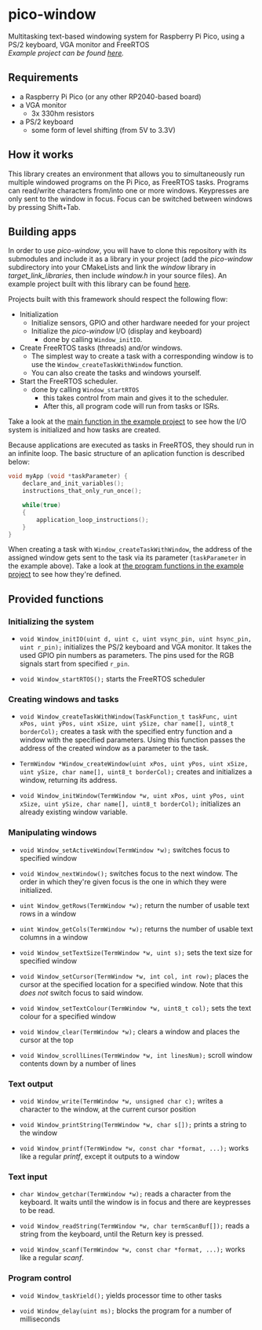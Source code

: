 # pico-window
Multitasking text-based windowing system for Raspberry Pi Pico, using a PS/2 keyboard, VGA monitor and FreeRTOS \
*Example project can be found [here](https://github.com/tvlad1234/pico-window-example.git).*

## Requirements
- a Raspberry Pi Pico (or any other RP2040-based board)
- a VGA monitor
    - 3x 330hm resistors
- a PS/2 keyboard
    - some form of level shifting (from 5V to 3.3V)

## How it works
This library creates an environment that allows you to simultaneously run multiple windowed programs on the Pi Pico, as FreeRTOS tasks. Programs can read/write characters from/into one or more windows. Keypresses are only sent to the window in focus. Focus can be switched between windows by pressing Shift+Tab.

## Building apps
In order to use *pico-window*, you will have to clone this repository with its submodules and include it as a library in your project (add the *pico-window* subdirectory into your CMakeLists and link the *window* library in *target_link_libraries*, then include *window.h* in your source files). An example project built with this library can be found [here](https://github.com/tvlad1234/pico-window-example.git). 

Projects built with this framework should respect the following flow:
-  Initialization
    - Initialize sensors, GPIO and other hardware needed for your project
    - Initialize the *pico-window* I/O (display and keyboard)
        - done by calling `Window_initIO`.
- Create FreeRTOS tasks (threads) and/or windows. 
     - The simplest way to create a task with a corresponding window is to use the `Window_createTaskWithWindow` function.
    - You can also create the tasks and windows yourself.
- Start the FreeRTOS scheduler.
    - done by calling `Window_startRTOS`
        - this takes control from main and gives it to the scheduler.
        - After this, all program code will run from tasks or ISRs.

Take a look at the [main function in the example project](https://github.com/tvlad1234/pico-window-example/blob/main/windowProject/main.c) to see how the I/O system is initialized and how tasks are created.

Because applications are executed as tasks in FreeRTOS, they should run in an infinite loop. The basic structure of an aplication function is described below:

```c
void myApp (void *taskParameter) {
    declare_and_init_variables();
    instructions_that_only_run_once();

    while(true)
    {
        application_loop_instructions();
    }
}
```

When creating a task with `Window_createTaskWithWindow`, the address of the assigned window gets sent to the task via its parameter (`taskParameter` in the example above). Take a look at [the program functions in the example project](https://github.com/tvlad1234/pico-window-example/blob/main/windowProject/myApps.c) to see how they're defined.

## Provided functions

### Initializing the system
- `void Window_initIO(uint d, uint c, uint vsync_pin, uint hsync_pin, uint r_pin);` initializes the PS/2 keyboard and VGA monitor. It takes the used GPIO pin numbers as parameters. The pins used for the RGB signals start from specified `r_pin`.

- `void Window_startRTOS();` starts the FreeRTOS scheduler

### Creating windows and tasks
- `void Window_createTaskWithWindow(TaskFunction_t taskFunc, uint xPos, uint yPos, uint xSize, uint ySize, char name[], uint8_t borderCol);` creates a task with the specified entry function and a window with the specified parameters. Using this function passes the address of the created window as a parameter to the task.

- `TermWindow *Window_createWindow(uint xPos, uint yPos, uint xSize, uint ySize, char name[], uint8_t borderCol);` creates and initializes a window, returning its address.

- `void Window_initWindow(TermWindow *w, uint xPos, uint yPos, uint xSize, uint ySize, char name[], uint8_t borderCol);` initializes an already existing window variable.

### Manipulating windows
- `void Window_setActiveWindow(TermWindow *w);` switches focus to specified window

- `void Window_nextWindow();` switches focus to the next window. The order in which they're given focus is the one in which they were initialized.

- `uint Window_getRows(TermWindow *w);` return the number of usable text rows in a window

- `uint Window_getCols(TermWindow *w);` returns the number of usable text columns in a window
- `void Window_setTextSize(TermWindow *w, uint s);` sets the text size for specified window

- `void Window_setCursor(TermWindow *w, int col, int row);` places the cursor at the specified location for a specified window. Note that this *does not* switch focus to said window.

- `void Window_setTextColour(TermWindow *w, uint8_t col);` sets the text colour for a specified window

- `void Window_clear(TermWindow *w);` clears a window and places the cursor at the top

- `void Window_scrollLines(TermWindow *w, int linesNum);` scroll window contents down by a number of lines

### Text output
- `void Window_write(TermWindow *w, unsigned char c);` writes a character to the window, at the current cursor position

- `void Window_printString(TermWindow *w, char s[]);` prints a string to the window

- `void Window_printf(TermWindow *w, const char *format, ...);` works like a regular *printf*, except it outputs to a window

### Text input
- `char Window_getchar(TermWindow *w);` reads a character from the keyboard. It waits until the window is in focus and there are keypresses to be read.

- `void Window_readString(TermWindow *w, char termScanBuf[]);` reads a string from the keyboard, until the Return key is pressed. 

- `void Window_scanf(TermWindow *w, const char *format, ...);` works like a regular *scanf*. 

### Program control
- `void Window_taskYield();` yields processor time to other tasks

- `void Window_delay(uint ms);` blocks the program for a number of milliseconds



    
